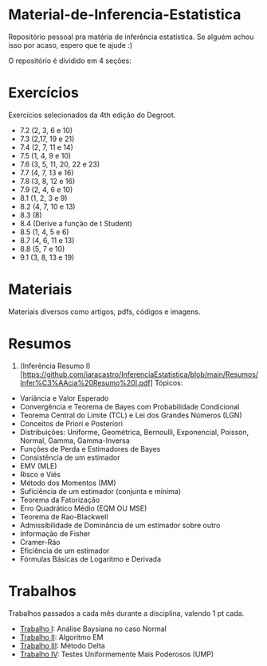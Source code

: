 # Material-de-Inferencia-Estatistica
Repositório pessoal pra matéria de inferência estatística.
Se alguém achou isso por acaso, espero que te ajude :)

O repositório é dividido em 4 seções:
# Exercícios
Exercícios selecionados da 4th edição do Degroot.

- 7.2 (2, 3, 6 e 10)
- 7.3 (2,17, 19 e 21)
- 7.4 (2, 7, 11 e 14)
- 7.5 (1, 4, 9 e 10)
- 7.6 (3, 5, 11, 20, 22 e 23)
- 7.7 (4, 7, 13 e 16)
- 7.8 (3, 8, 12 e 16)
- 7.9 (2, 4, 6 e 10)
- 8.1 (1, 2, 3 e 9)
- 8.2 (4, 7, 10 e 13)
- 8.3 (8)
- 8.4 (Derive a função de t Student)
- 8.5 (1, 4, 5 e 6)
- 8.7 (4, 6, 11 e 13)
- 8.8 (5, 7 e 10)
- 9.1 (3, 8, 13 e 19)

# Materiais
Materiais diversos como artigos, pdfs, códigos e imagens.

# Resumos
1. (Inferência Resumo I)[https://github.com/iaracastro/InferenciaEstatistica/blob/main/Resumos/Infer%C3%AAcia%20Resumo%20I.pdf]
Tópicos:
  - Variância e Valor Esperado
  - Convergência e Teorema de Bayes com Probabilidade Condicional
  - Teorema Central do Limite (TCL) e Lei dos Grandes Números (LGN)
  - Conceitos de Priori e Posteriori
  - Distribuições: Uniforme, Geométrica, Bernoulli, Exponencial, Poisson, Normal, Gamma, Gamma-Inversa
  - Funções de Perda e Estimadores de Bayes
  - Consistência de um estimador
  - EMV (MLE)
  - Risco e Viés
  - Método dos Momentos (MM)
  - Suficiência de um estimador (conjunta e mínima)
  - Teorema da Fatorização
  - Erro Quadrático Médio (EQM OU MSE)
  - Teorema de Rao-Blackwell
  - Admissibilidade de Dominância de um estimador sobre outro
  - Informação de Fisher
  - Cramer-Ráo
  - Eficiência de um estimador
  - Fórmulas Básicas de Logaritmo e Derivada

# Trabalhos
Trabalhos passados a cada mês durante a disciplina, valendo 1 pt cada.

- [Trabalho I](https://github.com/iaracastro/InferenciaEstatistica/tree/main/Trabalhos/Trabalho%20I): Análise Baysiana no caso Normal
- [Trabalho II](https://github.com/iaracastro/InferenciaEstatistica/tree/main/Trabalhos/Trabalho%20II): Algoritmo EM
- [Trabalho III](https://github.com/iaracastro/InferenciaEstatistica/tree/main/Trabalhos/Trabalho%20III): Método Delta
- [Trabalho IV](https://github.com/iaracastro/InferenciaEstatistica/tree/main/Trabalhos/Trabalho%20IV): Testes Uniformemente Mais Poderosos (UMP)
